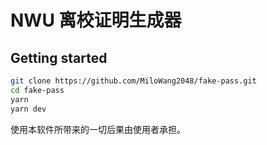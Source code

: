 # NWU 离校证明生成器

## Getting started

```sh
git clone https://github.com/MiloWang2048/fake-pass.git
cd fake-pass
yarn
yarn dev
```

使用本软件所带来的一切后果由使用者承担。
